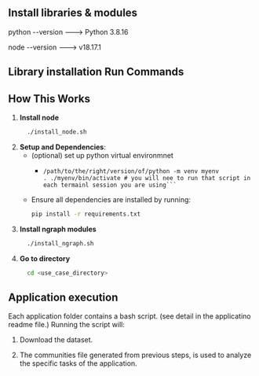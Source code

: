 ## Install libraries & modules

python --version ---> Python 3.8.16

node --version ---> v18.17.1

## Library installation Run Commands

## How This Works

1. **Install node**
   ```bash
     ./install_node.sh 
     ```
2. **Setup and Dependencies**:
   - (optional) set up python virtual environmnet
      - ```
        /path/to/the/right/version/of/python -m venv myenv
        . ./myenv/bin/activate # you will nee to run that script in each termainl session you are using```
        
   - Ensure all dependencies are installed by running:
     ```bash
     pip install -r requirements.txt
     ```
4. **Install ngraph modules**
   ```bash
     ./install_ngraph.sh
     ```
5. **Go to directory**
   ```bash
     cd <use_case_directory>
     ```
   
## Application execution

Each application folder contains a bash script. (see detail in the applicatino readme file.) Running the script will:

1.  Download the dataset.

2.  The communities file generated from previous steps, is used to analyze the specific tasks of the application.
